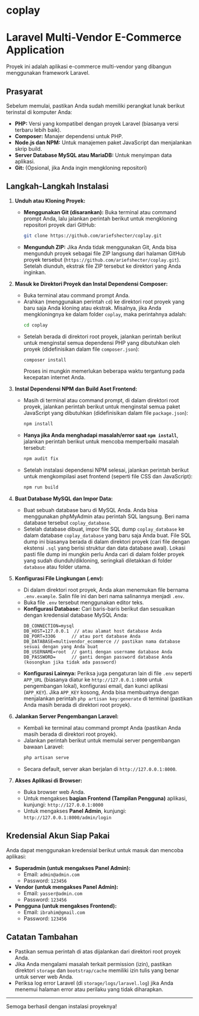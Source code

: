 # coplay
# Laravel Multi-Vendor E-Commerce Application

Proyek ini adalah aplikasi e-commerce multi-vendor yang dibangun menggunakan framework Laravel.

## Prasyarat

Sebelum memulai, pastikan Anda sudah memiliki perangkat lunak berikut terinstal di komputer Anda:

* **PHP:** Versi yang kompatibel dengan proyek Laravel (biasanya versi terbaru lebih baik).
* **Composer:** Manajer dependensi untuk PHP.
* **Node.js dan NPM:** Untuk manajemen paket JavaScript dan menjalankan skrip build.
* **Server Database MySQL atau MariaDB:** Untuk menyimpan data aplikasi.
* **Git:** (Opsional, jika Anda ingin mengkloning repositori)

## Langkah-Langkah Instalasi

1.  **Unduh atau Kloning Proyek:**
    * **Menggunakan Git (disarankan):**
        Buka terminal atau command prompt Anda, lalu jalankan perintah berikut untuk mengkloning repositori proyek dari GitHub:
        ```bash
        git clone https://github.com/ariefshecter/coplay.git
        ```
    * **Mengunduh ZIP:**
        Jika Anda tidak menggunakan Git, Anda bisa mengunduh proyek sebagai file ZIP langsung dari halaman GitHub proyek tersebut (`https://github.com/ariefshecter/coplay.git`). Setelah diunduh, ekstrak file ZIP tersebut ke direktori yang Anda inginkan.

2.  **Masuk ke Direktori Proyek dan Instal Dependensi Composer:**
    * Buka terminal atau command prompt Anda.
    * Arahkan (menggunakan perintah `cd`) ke direktori root proyek yang baru saja Anda kloning atau ekstrak. Misalnya, jika Anda mengkloningnya ke dalam folder `coplay`, maka perintahnya adalah:
        ```bash
        cd coplay
        ```
    * Setelah berada di direktori root proyek, jalankan perintah berikut untuk menginstal semua dependensi PHP yang dibutuhkan oleh proyek (didefinisikan dalam file `composer.json`):
        ```bash
        composer install
        ```
        Proses ini mungkin memerlukan beberapa waktu tergantung pada kecepatan internet Anda.

3.  **Instal Dependensi NPM dan Build Aset Frontend:**
    * Masih di terminal atau command prompt, di dalam direktori root proyek, jalankan perintah berikut untuk menginstal semua paket JavaScript yang dibutuhkan (didefinisikan dalam file `package.json`):
        ```bash
        npm install
        ```
    * **Hanya jika Anda menghadapi masalah/error saat `npm install`**, jalankan perintah berikut untuk mencoba memperbaiki masalah tersebut:
        ```bash
        npm audit fix
        ```
    * Setelah instalasi dependensi NPM selesai, jalankan perintah berikut untuk mengkompilasi aset frontend (seperti file CSS dan JavaScript):
        ```bash
        npm run build
        ```

4.  **Buat Database MySQL dan Impor Data:**
    * Buat sebuah database baru di MySQL Anda. Anda bisa menggunakan phpMyAdmin atau perintah SQL langsung. Beri nama database tersebut `coplay_database`.
    * Setelah database dibuat, impor file SQL dump `coplay_database` ke dalam database `coplay_database` yang baru saja Anda buat. File SQL dump ini biasanya berada di dalam direktori proyek (cari file dengan ekstensi `.sql` yang berisi struktur dan data database awal). Lokasi pasti file dump ini mungkin perlu Anda cari di dalam folder proyek yang sudah diunduh/dikloning, seringkali diletakkan di folder `database` atau folder utama.

5.  **Konfigurasi File Lingkungan (.env):**
    * Di dalam direktori root proyek, Anda akan menemukan file bernama `.env.example`. Salin file ini dan beri nama salinannya menjadi `.env`.
    * Buka file `.env` tersebut menggunakan editor teks.
    * **Konfigurasi Database:** Cari baris-baris berikut dan sesuaikan dengan kredensial database MySQL Anda:
        ```env
        DB_CONNECTION=mysql
        DB_HOST=127.0.0.1  // atau alamat host database Anda
        DB_PORT=3306      // atau port database Anda
        DB_DATABASE=multivendor_ecommerce // pastikan nama database sesuai dengan yang Anda buat
        DB_USERNAME=root  // ganti dengan username database Anda
        DB_PASSWORD=      // ganti dengan password database Anda (kosongkan jika tidak ada password)
        ```
    * **Konfigurasi Lainnya:** Periksa juga pengaturan lain di file `.env` seperti `APP_URL` (biasanya diatur ke `http://127.0.0.1:8000` untuk pengembangan lokal), konfigurasi email, dan kunci aplikasi (`APP_KEY`). Jika `APP_KEY` kosong, Anda bisa membuatnya dengan menjalankan perintah `php artisan key:generate` di terminal (pastikan Anda masih berada di direktori root proyek).

6.  **Jalankan Server Pengembangan Laravel:**
    * Kembali ke terminal atau command prompt Anda (pastikan Anda masih berada di direktori root proyek).
    * Jalankan perintah berikut untuk memulai server pengembangan bawaan Laravel:
        ```bash
        php artisan serve
        ```
    * Secara default, server akan berjalan di `http://127.0.0.1:8000`.

7.  **Akses Aplikasi di Browser:**
    * Buka browser web Anda.
    * Untuk mengakses **bagian Frontend (Tampilan Pengguna)** aplikasi, kunjungi: `http://127.0.0.1:8000`
    * Untuk mengakses **Panel Admin**, kunjungi: `http://127.0.0.1:8000/admin/login`

## Kredensial Akun Siap Pakai

Anda dapat menggunakan kredensial berikut untuk masuk dan mencoba aplikasi:

* **Superadmin (untuk mengakses Panel Admin):**
    * Email: `admin@admin.com`
    * Password: `123456`
* **Vendor (untuk mengakses Panel Admin):**
    * Email: `yasser@admin.com`
    * Password: `123456`
* **Pengguna (untuk mengakses Frontend):**
    * Email: `ibrahim@gmail.com`
    * Password: `123456`

## Catatan Tambahan

* Pastikan semua perintah di atas dijalankan dari direktori root proyek Anda.
* Jika Anda mengalami masalah terkait permission (izin), pastikan direktori `storage` dan `bootstrap/cache` memiliki izin tulis yang benar untuk server web Anda.
* Periksa log error Laravel (di `storage/logs/laravel.log`) jika Anda menemui halaman error atau perilaku yang tidak diharapkan.

---
Semoga berhasil dengan instalasi proyeknya!
